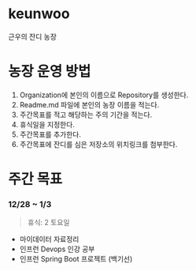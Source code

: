 # keunwoo
근우의 잔디 농장

# 농장 운영 방법
1. Organization에 본인의 이름으로 Repository를 생성한다.
2. Readme.md 파일에 본인의 농장 이름을 적는다.
3. 주간목표를 적고 해당하는 주의 기간을 적는다.
4. 휴식일을 지정한다.
5. 주간목표를 추가한다.
6. 주간목표에 잔디를 심은 저장소의 위치링크를 첨부한다.


# 주간 목표

### 12/28 ~ 1/3 

> 휴식:  2 토요일

- 마이데이터 자료정리
- 인프런 Devops 인강 공부
- 인프런 Spring Boot 프로젝트  (백기선)
